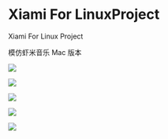 Xiami For LinuxProject
=======================

Xiami For Linux Project

模仿虾米音乐 Mac 版本

![](https://github.com/harry159821/XiamiForLinuxProject/raw/master/shot.png)

![](https://github.com/harry159821/XiamiForLinuxProject/raw/master/shot/001.png)

![](https://github.com/harry159821/XiamiForLinuxProject/raw/master/shot/002.png)

![](https://github.com/harry159821/XiamiForLinuxProject/raw/master/shot/003.png)

![](https://github.com/harry159821/XiamiForLinuxProject/raw/master/shot/login.gif)

